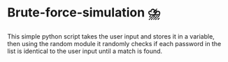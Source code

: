 # Brute-force-simulation ⛈️
This simple python script takes the user input and stores it in a variable, then using the random module it randomly checks if each password in the list is identical to the user input until a match is found.
